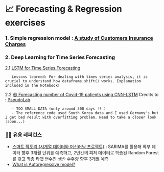 # 📈 Forecasting & Regression exercises 

### 1. Simple regression model : [A study of Customers Insurance Charges](https://github.com/risa1796/Forcasting-Regression-ML-exercises/blob/main/Insurance_Charges.ipynb)

### 2. Deep Learning for Time Series Forecasting

   2.1  [LSTM for Time Series Forecasting](https://github.com/risa1796/Forecasting-Regression-exercises/blob/main/Deep_Learning_for_Time_Series_Forecasting-4.ipynb)
   
       Lessons learned: For dealing with times series analysis, it is crucial to understand how dataframe.shift() works. Explanation included in the Notebook!
       
   2.2  [😷 Forecasting number of Covid-19 patients using CNN-LSTM](https://github.com/risa1796/Forecasting-Regression-exercises/blob/main/Forecasting_number_of_Covid_19_patients_using_CNN_LSTM.ipynb) Credits to : [PseudoLab](https://colab.research.google.com/github/Pseudo-Lab/Tutorial-Book/blob/master/book/chapters/time-series/Ch5-CNN-LSTM.ipynb?authuser=2#scrollTo=yKZhY7rpgkIW)
         
       - TOO SMALL DATA (only around 300 days !! )
       - The reference code used South Korea data and I used Germany's but I get bad result with overfitting problem. Need to take a closer look (soon...)
   
       

   
### 🧞‍♂️ 유용 레퍼런스 

- [스마트 팩토리 (시계열 데이터와 머신러닝 프로젝트)](https://github.com/Toddbear20/Smart_factory_APS) : SARIMA를 활용해 외부 데이터 향후 3개월 단위를 예측하고, 2년간의 피처 데이터로 학습된 Random Forest를 갖고 최종 타겟 변수인 생산 수주량 향후 3개월 예측 
- [What is Autoregressive model?](https://www.youtube.com/watch?v=5-2C4eO4cPQ) 

        
